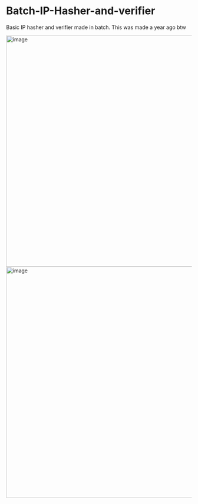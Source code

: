 # Batch-IP-Hasher-and-verifier
Basic IP hasher and verifier made in batch. This was made a year ago btw


<img width="1113" height="626" alt="image" src="https://github.com/user-attachments/assets/d98ca0e3-fdd9-4d4e-8908-ca8052685b28" />

<img width="1113" height="626" alt="image" src="https://github.com/user-attachments/assets/637a3c9a-4a42-45e9-8587-8df18ea194d6" />
